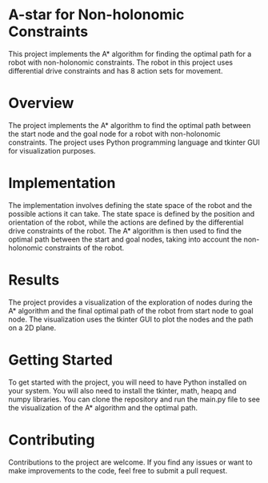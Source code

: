 # A-star for Non-holonomic Constraints
This project implements the A* algorithm for finding the optimal path for a robot with non-holonomic constraints. The robot in this project uses differential drive constraints and has 8 action sets for movement.

# Overview
The project implements the A* algorithm to find the optimal path between the start node and the goal node for a robot with non-holonomic constraints. The project uses Python programming language and tkinter GUI for visualization purposes.

# Implementation
The implementation involves defining the state space of the robot and the possible actions it can take. The state space is defined by the position and orientation of the robot, while the actions are defined by the differential drive constraints of the robot. The A* algorithm is then used to find the optimal path between the start and goal nodes, taking into account the non-holonomic constraints of the robot.

# Results
The project provides a visualization of the exploration of nodes during the A* algorithm and the final optimal path of the robot from start node to goal node. The visualization uses the tkinter GUI to plot the nodes and the path on a 2D plane.

# Getting Started
To get started with the project, you will need to have Python installed on your system. You will also need to install the tkinter, math, heapq and numpy libraries. You can clone the repository and run the main.py file to see the visualization of the A* algorithm and the optimal path.

# Contributing
Contributions to the project are welcome. If you find any issues or want to make improvements to the code, feel free to submit a pull request.
